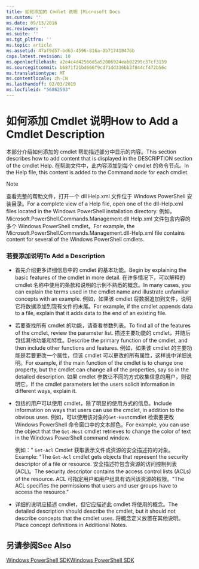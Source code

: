 ```yaml
---
title: 如何添加的 Cmdlet 说明 |Microsoft Docs
ms.custom: ''
ms.date: 09/13/2016
ms.reviewer: ''
ms.suite: ''
ms.tgt_pltfrm: ''
ms.topic: article
ms.assetid: 47af9d57-bd63-4596-816a-0b717418476b
caps.latest.revision: 10
ms.openlocfilehash: a2e4c4d42566d5a52006924eab02295c37cf3159
ms.sourcegitcommit: b6871f21bd666f9cd71dd336bb3f844cf472b56c
ms.translationtype: MT
ms.contentlocale: zh-CN
ms.lasthandoff: 02/03/2019
ms.locfileid: "56862593"
---
```

# <a name="how-to-add-a-cmdlet-description"></a><span data-ttu-id="b7c90-102">如何添加 Cmdlet 说明</span><span class="sxs-lookup"><span data-stu-id="b7c90-102">How to Add a Cmdlet Description</span></span>

<span data-ttu-id="b7c90-103">本部分介绍如何添加的 cmdlet 帮助描述部分中显示的内容。</span><span class="sxs-lookup"><span data-stu-id="b7c90-103">This section describes how to add content that is displayed in the DESCRIPTION section of the cmdlet Help.</span></span> <span data-ttu-id="b7c90-104">在帮助文件中，此内容添加到每个 cmdlet 的命令节点。</span><span class="sxs-lookup"><span data-stu-id="b7c90-104">In the Help file, this content is added to the Command node for each cmdlet.</span></span>

> [!NOTE]
> <span data-ttu-id="b7c90-105">查看完整的帮助文件，打开一个 dll Help.xml 文件位于 Windows PowerShell 安装目录。</span><span class="sxs-lookup"><span data-stu-id="b7c90-105">For a complete view of a Help file, open one of the dll-Help.xml files located in the Windows PowerShell installation directory.</span></span> <span data-ttu-id="b7c90-106">例如，Microsoft.PowerShell.Commands.Management.dll Help.xml 文件包含内容的多个 Windows PowerShell cmdlet。</span><span class="sxs-lookup"><span data-stu-id="b7c90-106">For example, the Microsoft.PowerShell.Commands.Management.dll-Help.xml file contains content for several of the Windows PowerShell cmdlets.</span></span>

### <a name="to-add-a-description"></a><span data-ttu-id="b7c90-107">若要添加说明</span><span class="sxs-lookup"><span data-stu-id="b7c90-107">To Add a Description</span></span>

- <span data-ttu-id="b7c90-108">首先介绍更多详细信息中的 cmdlet 的基本功能。</span><span class="sxs-lookup"><span data-stu-id="b7c90-108">Begin by explaining the basic features of the cmdlet in more detail.</span></span> <span data-ttu-id="b7c90-109">在许多情况下，可以解释的 cmdlet 名称中使用的条款和说明的示例不熟悉的概念。</span><span class="sxs-lookup"><span data-stu-id="b7c90-109">In many cases, you can explain the terms used in the cmdlet name and illustrate unfamiliar concepts with an example.</span></span> <span data-ttu-id="b7c90-110">例如，如果该 cmdlet 将数据追加到文件，说明它将数据添加到现有文件的末尾。</span><span class="sxs-lookup"><span data-stu-id="b7c90-110">For example, if the cmdlet appends data to a file, explain that it adds data to the end of an existing file.</span></span>

- <span data-ttu-id="b7c90-111">若要查找所有 cmdlet 的功能，请查看参数列表。</span><span class="sxs-lookup"><span data-stu-id="b7c90-111">To find all of the features of the cmdlet, review the parameter list.</span></span> <span data-ttu-id="b7c90-112">描述主要功能的 cmdlet，并随后包括其他功能和特性。</span><span class="sxs-lookup"><span data-stu-id="b7c90-112">Describe the primary function of the cmdlet, and then include other functions and features.</span></span> <span data-ttu-id="b7c90-113">例如，如果该 cmdlet 的主要功能是若要更改一个属性，但该 cmdlet 可以更改的所有属性，这样说中详细说明。</span><span class="sxs-lookup"><span data-stu-id="b7c90-113">For example, if the main function of the cmdlet is to change one property, but the cmdlet can change all of the properties, say so in the detailed description.</span></span> <span data-ttu-id="b7c90-114">如果 cmdlet 参数让不同的方式收集信息的用户，则说明它。</span><span class="sxs-lookup"><span data-stu-id="b7c90-114">If the cmdlet parameters let the users solicit information in different ways, explain it.</span></span>

- <span data-ttu-id="b7c90-115">包括的用户可以使用 cmdlet，除了明显的使用方式的信息。</span><span class="sxs-lookup"><span data-stu-id="b7c90-115">Include information on ways that users can use the cmdlet, in addition to the obvious uses.</span></span> <span data-ttu-id="b7c90-116">例如，可以使用该对象的`Get-Host`cmdlet 检索要更改 Windows PowerShell 命令窗口中的文本颜色。</span><span class="sxs-lookup"><span data-stu-id="b7c90-116">For example, you can use the object that the `Get-Host` cmdlet retrieves to change the color of text in the Windows PowerShell command window.</span></span>

  <span data-ttu-id="b7c90-117">例如：" `Get-Acl` Cmdlet 获取表示文件或资源的安全描述符的对象。</span><span class="sxs-lookup"><span data-stu-id="b7c90-117">Example:  "The `Get-Acl` cmdlet gets objects that represent the security descriptor of a file or resource.</span></span> <span data-ttu-id="b7c90-118">安全描述符包含资源的访问控制列表 (ACL)。</span><span class="sxs-lookup"><span data-stu-id="b7c90-118">The security descriptor contains the access control lists (ACLs) of the resource.</span></span> <span data-ttu-id="b7c90-119">ACL 可指定用户和用户组具有访问该资源的权限。"</span><span class="sxs-lookup"><span data-stu-id="b7c90-119">The ACL specifies the permissions that users and user groups have to access the resource."</span></span>

- <span data-ttu-id="b7c90-120">详细的说明应描述 cmdlet，但它应描述此 cmdlet 将使用的概念。</span><span class="sxs-lookup"><span data-stu-id="b7c90-120">The detailed description should describe the cmdlet, but it should not describe concepts that the cmdlet uses.</span></span> <span data-ttu-id="b7c90-121">将概念定义放置在其他说明。</span><span class="sxs-lookup"><span data-stu-id="b7c90-121">Place concept definitions in Additional Notes.</span></span>

## <a name="see-also"></a><span data-ttu-id="b7c90-122">另请参阅</span><span class="sxs-lookup"><span data-stu-id="b7c90-122">See Also</span></span>

[<span data-ttu-id="b7c90-123">Windows PowerShell SDK</span><span class="sxs-lookup"><span data-stu-id="b7c90-123">Windows PowerShell SDK</span></span>](../windows-powershell-reference.md)
